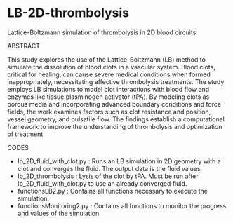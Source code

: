 # LB-2D-thrombolysis
Lattice-Boltzmann simulation of thrombolysis in 2D blood circuits

ABSTRACT

This study explores the use of the Lattice-Boltzmann (LB) method to simulate the dissolution of
blood clots in a vascular system. Blood clots, critical for healing, can cause severe medical conditions
when formed inappropriately, necessitating effective thrombolysis treatments. The study employs LB
simulations to model clot interactions with blood flow and enzymes like tissue plasminogen activator
(tPA). By modeling clots as porous media and incorporating advanced boundary conditions and force
fields, the work examines factors such as clot resistance and position, vessel geometry, and pulsatile
flow. The findings establish a computational framework to improve the understanding of thrombolysis
and optimization of treatment.

CODES
- lb_2D_fluid_with_clot.py : Runs an LB simulation in 2D geometry with a clot and converges the fluid. The output data is the fluid values.
- lb_2D_thrombolysis : Lysis of the clot by tPA. Must be run after lb_2D_fluid_with_clot.py to use an already converged fluid.
- functionsLB2.py : Contains all functions necessary to execute the simulation.
- functionsMonitoring2.py : Contains all functions to monitor the progress and values of the simulation.
